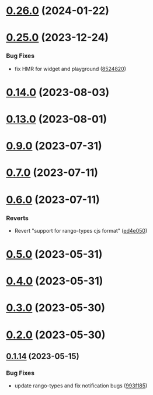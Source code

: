 # [0.26.0](https://github.com/rango-exchange/rango-client/compare/provider-halo@0.25.0...provider-halo@0.26.0) (2024-01-22)



# [0.25.0](https://github.com/rango-exchange/rango-client/compare/provider-halo@0.23.0...provider-halo@0.25.0) (2023-12-24)


### Bug Fixes

* fix HMR for widget and playground ([8524820](https://github.com/rango-exchange/rango-client/commit/8524820f10cf0b8921f3db0c4f620ff98daa4103))



# [0.14.0](https://github.com/rango-exchange/rango-client/compare/provider-kucoin-wallet@0.13.0...provider-kucoin-wallet@0.14.0) (2023-08-03)



# [0.13.0](https://github.com/rango-exchange/rango-client/compare/provider-kucoin-wallet@0.12.0...provider-kucoin-wallet@0.13.0) (2023-08-01)



# [0.9.0](https://github.com/rango-exchange/rango-client/compare/provider-kucoin-wallet@0.8.0...provider-kucoin-wallet@0.9.0) (2023-07-31)



# [0.7.0](https://github.com/rango-exchange/rango-client/compare/provider-kucoin-wallet@0.6.0...provider-kucoin-wallet@0.7.0) (2023-07-11)



# [0.6.0](https://github.com/rango-exchange/rango-client/compare/provider-kucoin-wallet@0.5.0...provider-kucoin-wallet@0.6.0) (2023-07-11)


### Reverts

* Revert "support for rango-types cjs format" ([ed4e050](https://github.com/rango-exchange/rango-client/commit/ed4e050bfc0dcde7aeffa6b0d73b02080a5721eb))



# [0.5.0](https://github.com/rango-exchange/rango-client/compare/provider-kucoin-wallet@0.4.0...provider-kucoin-wallet@0.5.0) (2023-05-31)



# [0.4.0](https://github.com/rango-exchange/rango-client/compare/provider-kucoin-wallet@0.3.0...provider-kucoin-wallet@0.4.0) (2023-05-31)



# [0.3.0](https://github.com/rango-exchange/rango-client/compare/provider-kucoin-wallet@0.2.0...provider-kucoin-wallet@0.3.0) (2023-05-30)



# [0.2.0](https://github.com/rango-exchange/rango-client/compare/provider-kucoin-wallet@0.1.15...provider-kucoin-wallet@0.2.0) (2023-05-30)



## [0.1.14](https://github.com/rango-exchange/rango-client/compare/provider-kucoin-wallet@0.1.13...provider-kucoin-wallet@0.1.14) (2023-05-15)


### Bug Fixes

* update rango-types and fix notification bugs ([993f185](https://github.com/rango-exchange/rango-client/commit/993f185e0b8c5e5e15a2c65ba2d85d1f9c8daa90))



